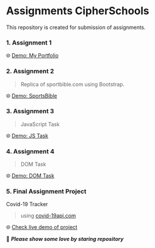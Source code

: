 # Assignments CipherSchools

This repository is created for submission of assignments.

### **1. Assignment 1**

:globe_with_meridians:  <a href="https://jagrawalyash.github.io/Frontend-Web-Digital-Portfolio/assignment-1/" target="_blank">Demo: My Portfolio</a>

### **2. Assignment 2**

> Replica of sportbible.com using Bootstrap.

:globe_with_meridians:  <a href="https://jagrawalyash.github.io/assignments/assignment-2/" target="__blank">Demo: SportsBible</a>

### **3. Assignment 3**

> JavaScript Task

:globe_with_meridians:  <a href="https://jagrawalyash.github.io/assignments/assignment-3/" target="__blank">Demo: JS Task</a>

### **4. Assignment 4**

> DOM Task

:globe_with_meridians:  <a href="https://jagrawalyash.github.io/assignments/class-exercise-27-7-2020/" target="__blank">Demo: DOM Task</a>

### **5. Final Assignment Project**

Covid-19 Tracker

> using <a href="https://covid19api.com/" target="__blank">covid-19api.com</a>

:globe_with_meridians:  <a href="https://jagrawalyash.github.io/assignments/covid19api-project/" target="__blank">Check live demo of project</a>

:gift_heart:  **_Please show some love by staring repository_** 

